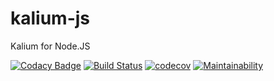 # kalium-js
Kalium for Node.JS

[![Codacy Badge](https://api.codacy.com/project/badge/Grade/9d16c9119df649a98b1748e43732e612)](https://app.codacy.com/gh/alkal-io/kalium-js?utm_source=github.com&utm_medium=referral&utm_content=alkal-io/kalium-js&utm_campaign=Badge_Grade_Dashboard)
[![Build Status](https://travis-ci.org/alkal-io/kalium-js.svg?branch=master)](https://travis-ci.org/alkal-io/kalium-js)
[![codecov](https://codecov.io/gh/alkal-io/kalium-js/branch/master/graph/badge.svg)](https://codecov.io/gh/alkal-io/kalium-js)
[![Maintainability](https://api.codeclimate.com/v1/badges/c16b14acbc8d0f65bff7/maintainability)](https://codeclimate.com/github/alkal-io/kalium-js/maintainability)
